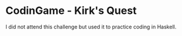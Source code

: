 # CodinGame - Kirk's Quest

I did not attend this challenge but used it to practice coding in Haskell.
